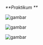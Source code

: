_**Praktikum
**_

![gambar](https://github.com/syahbarudin/Lab9Web/assets/146621192/7f1304bc-d44f-445a-b4a1-db3d378a401f)

![gambar](https://github.com/syahbarudin/Lab9Web/assets/146621192/108ccb4e-6e5a-4358-b89d-684a56cdb4cc)

![gambar](https://github.com/syahbarudin/Lab9Web/assets/146621192/316dd0f1-3af0-4ad7-b754-bb2eea79bf4b)

